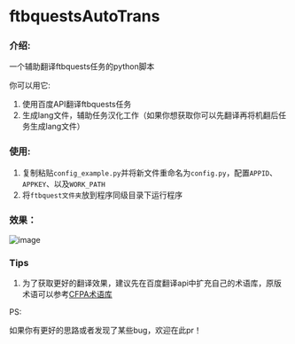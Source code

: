 # ftbquestsAutoTrans
### 介绍:

一个辅助翻译ftbquests任务的python脚本

你可以用它:
1. 使用百度API翻译ftbquests任务 
2. 生成lang文件，辅助任务汉化工作（如果你想获取你可以先翻译再将机翻后任务生成lang文件）
### 使用:

 1. 复制粘贴`config_example.py`并将新文件重命名为`config.py`，配置`APPID`、`APPKEY`、以及`WORK_PATH`
 2. 将`ftbquest文件夹`放到程序同级目录下运行程序

### 效果：
![image](https://img2023.cnblogs.com/blog/2192803/202301/2192803-20230107125912964-39430206.png)

### Tips
1. 为了获取更好的翻译效果，建议先在百度翻译api中扩充自己的术语库，原版术语可以参考[CFPA术语库](https://github.com/CFPAOrg/Glossary)


PS:

如果你有更好的思路或者发现了某些bug，欢迎在此pr！
